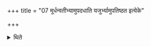 +++
title = "07 मूर्धन्वतीभ्यामुपदधाति यजुर्भ्यामुपतिष्ठत इत्येके"

+++

<details><summary>थिते</summary>

मूर्धन्वतीभ्यामुपदधाति यजुर्भ्यामुपतिष्ठत इत्येके ७
</details>
